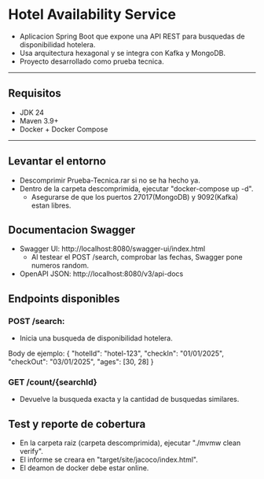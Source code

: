 # Hotel Availability Service

 - Aplicacion Spring Boot que expone una API REST para busquedas de disponibilidad hotelera.
 - Usa arquitectura hexagonal y se integra con Kafka y MongoDB.
 - Proyecto desarrollado como prueba tecnica.

---

## Requisitos

 - JDK 24
 - Maven 3.9+
 - Docker + Docker Compose

---

## Levantar el entorno

 - Descomprimir Prueba-Tecnica.rar si no se ha hecho ya.
 - Dentro de la carpeta descomprimida, ejecutar "docker-compose up -d".
   - Asegurarse de que los puertos 27017(MongoDB) y 9092(Kafka) estan libres.

## Documentacion Swagger

 - Swagger UI: http://localhost:8080/swagger-ui/index.html
   - Al testear el POST /search, comprobar las fechas, Swagger pone numeros random.
 - OpenAPI JSON: http://localhost:8080/v3/api-docs

## Endpoints disponibles

### POST /search:

 - Inicia una busqueda de disponibilidad hotelera.

Body de ejemplo:
{
  "hotelId": "hotel-123",
  "checkIn": "01/01/2025",
  "checkOut": "03/01/2025",
  "ages": [30, 28]
}

### GET /count/{searchId}

 - Devuelve la busqueda exacta y la cantidad de busquedas similares.

## Test y reporte de cobertura

 - En la carpeta raiz (carpeta descomprimida), ejecutar "./mvmw clean verify".
 - El informe se creara en "target/site/jacoco/index.html".
 - El deamon de docker debe estar online.
